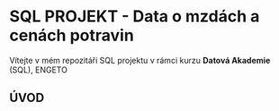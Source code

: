 # SQL **PROJEKT - Data o mzdách a cenách potravin**
Vítejte v mém repozitáři SQL projektu v rámci kurzu **Datová Akademie** (SQL), ENGETO

## ÚVOD

